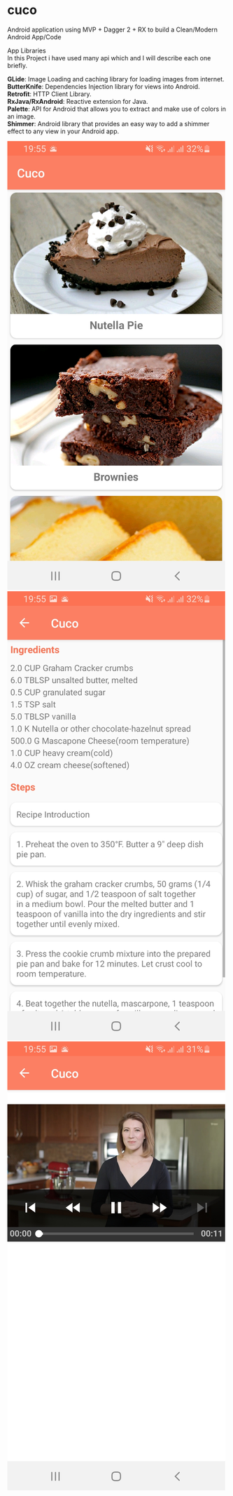 # cuco

Android application using MVP + Dagger 2 + RX to build a Clean/Modern Android App/Code

App Libraries
<br/>
In this Project i have used many api which and I will describe each one briefly.

**GLide**: Image Loading and caching library for loading images from internet.  
**ButterKnife**: Dependencies Injection library for views into Android.  
**Retrofit**: HTTP Client Library.  
**RxJava/RxAndroid**: Reactive extension for Java.  
**Palette**:  API for Android that allows you to extract and make use of colors in an image.  
**Shimmer**: Android library that provides an easy way to add a shimmer effect to any view in your Android app.  




![Scrrenshot](Screenshot_20210614-195525_Cuco.jpg)
![Scrrenshot](Screenshot_20210614-195531_Cuco.jpg)
![Scrrenshot](Screenshot_20210614-195545_Cuco.jpg)
